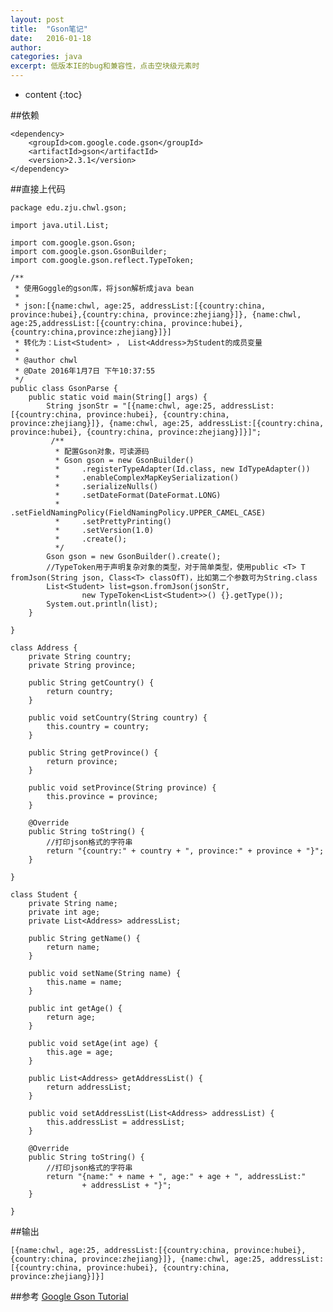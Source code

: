 ```yaml
---
layout: post
title:  "Gson笔记"
date:   2016-01-18
author:  
categories: java
excerpt: 低版本IE的bug和兼容性，点击空块级元素时
---
```


* content
{:toc}

##依赖

    <dependency>
        <groupId>com.google.code.gson</groupId>
        <artifactId>gson</artifactId>
        <version>2.3.1</version>
    </dependency>

##直接上代码

    package edu.zju.chwl.gson;
    
    import java.util.List;
    
    import com.google.gson.Gson;
    import com.google.gson.GsonBuilder;
    import com.google.gson.reflect.TypeToken;
    
    /**
     * 使用Goggle的gson库，将json解析成java bean
     * 
     * json:[{name:chwl, age:25, addressList:[{country:china, province:hubei},{country:china, province:zhejiang}]}, {name:chwl, age:25,addressList:[{country:china, province:hubei}, {country:china,province:zhejiang}]}] 
     * 转化为：List<Student> ， List<Address>为Student的成员变量
     * 
     * @author chwl
     * @Date 2016年1月7日 下午10:37:55
     */
    public class GsonParse {
        public static void main(String[] args) {
            String jsonStr = "[{name:chwl, age:25, addressList:[{country:china, province:hubei}, {country:china, province:zhejiang}]}, {name:chwl, age:25, addressList:[{country:china, province:hubei}, {country:china, province:zhejiang}]}]";
             /** 
              * 配置Gson对象，可读源码
              * Gson gson = new GsonBuilder()
              *     .registerTypeAdapter(Id.class, new IdTypeAdapter())
              *     .enableComplexMapKeySerialization()
              *     .serializeNulls()
              *     .setDateFormat(DateFormat.LONG)
              *     .setFieldNamingPolicy(FieldNamingPolicy.UPPER_CAMEL_CASE)
              *     .setPrettyPrinting()
              *     .setVersion(1.0)
              *     .create();  
              */
            Gson gson = new GsonBuilder().create();
            //TypeToken用于声明复杂对象的类型，对于简单类型，使用public <T> T fromJson(String json, Class<T> classOfT)，比如第二个参数可为String.class
            List<Student> list=gson.fromJson(jsonStr,
                    new TypeToken<List<Student>>() {}.getType());
            System.out.println(list);
        }
    
    }
    
    class Address {
        private String country;
        private String province;
    
        public String getCountry() {
            return country;
        }
    
        public void setCountry(String country) {
            this.country = country;
        }
    
        public String getProvince() {
            return province;
        }
    
        public void setProvince(String province) {
            this.province = province;
        }
    
        @Override
        public String toString() {
            //打印json格式的字符串
            return "{country:" + country + ", province:" + province + "}";
        }
    
    }
    
    class Student {
        private String name;
        private int age;
        private List<Address> addressList;
    
        public String getName() {
            return name;
        }
    
        public void setName(String name) {
            this.name = name;
        }
    
        public int getAge() {
            return age;
        }
    
        public void setAge(int age) {
            this.age = age;
        }
    
        public List<Address> getAddressList() {
            return addressList;
        }
    
        public void setAddressList(List<Address> addressList) {
            this.addressList = addressList;
        }
    
        @Override
        public String toString() {
            //打印json格式的字符串
            return "{name:" + name + ", age:" + age + ", addressList:"
                    + addressList + "}";
        }
    
    }


##输出

    [{name:chwl, age:25, addressList:[{country:china, province:hubei}, {country:china, province:zhejiang}]}, {name:chwl, age:25, addressList:[{country:china, province:hubei}, {country:china, province:zhejiang}]}]



##参考
[Google Gson Tutorial](http://howtodoinjava.com/2014/06/17/google-gson-tutorial-convert-java-object-to-from-json/ "Google Gson Tutorial")

